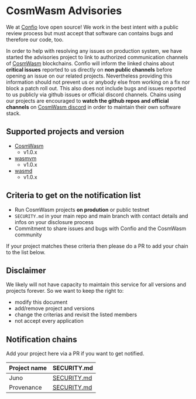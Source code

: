 # CosmWasm Advisories

We at [Confio](https://confio.gmbh/) love open source! We work in the best intent with a public review process but must accept that software can contains bugs and therefore our code, too.

In order to help with resolving any issues on production system, we have started the advisories project to link to authorized communication channels of [CosmWasm](https://cosmwasm.com/) blockchains.
Confio will inform the linked chains about **critical issues** reported to us directly on **non public channels** before opening an issue on our related projects.
Nevertheless providing this information should not prevent us or anybody else from working on a fix nor block a patch roll out.
This also does not include bugs and issues reported to us publicly via github issues or official discord channels. Chains using our projects are encouraged to **watch the github repos and official channels** on [CosmWasm discord](https://discord.com/invite/cPjEnPd) in order to maintain their own software stack.

## Supported projects and version

- [CosmWasm](https://github.com/CosmWasm/cosmwasm)
  - v1.0.x
- [wasmvm](https://github.com/CosmWasm/wasmvm)
  - v1.0.x
- [wasmd](https://github.com/CosmWasm/wasmd)
  - v1.0.x

## Criteria to get on the notification list

- Run CosmWasm projects **on prodution** or public testnet
- `SECURITY.md` in your main repo and main branch with contact details and infos on your disclosure process
- Commitment to share issues and bugs with Confio and the CosmWasm community

If your project matches these criteria then please do a PR to add your chain to the list below.

## Disclaimer

We likely will not have capacity to maintain this service for all versions and projects forever.
So we want to keep the right to:

- modify this document
- add/remove project and versions
- change the criterias and revisit the listed members
- not accept every application

<!--
# legal stuff about:

brand(s)
logo(s)

-->

## Notification chains

Add your project here via a PR if you want to get notified.

| Project name | SECURITY.md                                                                      |
| ------------ | -------------------------------------------------------------------------------- |
| Juno         | [SECURITY.md](https://github.com/CosmosContracts/juno/blob/main/SECURITY.md)     |
| Provenance   | [SECURITY.md](https://github.com/provenance-io/provenance/blob/main/SECURITY.md) |
